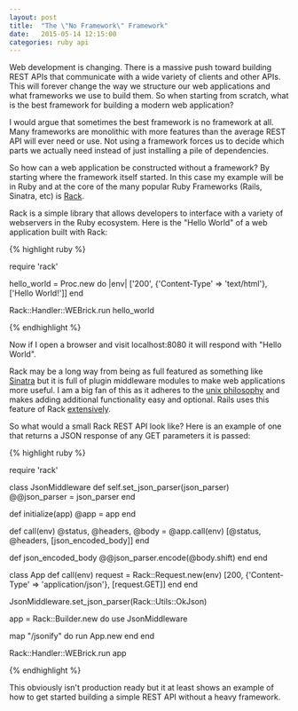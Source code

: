 ```yaml
---
layout: post
title:  "The \"No Framework\" Framework"
date:   2015-05-14 12:15:00
categories: ruby api
---
```


Web development is changing. There is a massive push toward building REST APIs that communicate with a wide variety of clients and other APIs. This will forever change the way we structure our web applications and what frameworks we use to build them. So when starting from scratch, what is the best framework for building a modern web application?

I would argue that sometimes the best framework is no framework at all. Many frameworks are monolithic with more features than the average REST API will ever need or use. Not using a framework forces us to decide which parts we actually need instead of just installing a pile of dependencies.

So how can a web application be constructed without a framework? By starting where the framework itself started. In this case my example will be in Ruby and at the core of the many popular Ruby Frameworks (Rails, Sinatra, etc) is [Rack](http://rack.github.io/).

Rack is a simple library that allows developers to interface with a variety of webservers in the Ruby ecosystem. Here is the "Hello World" of a web application built with Rack:

{% highlight ruby %}

require 'rack'

hello_world = Proc.new do |env|
  ['200', {'Content-Type' => 'text/html'}, ['Hello World!']]
end

Rack::Handler::WEBrick.run hello_world

{% endhighlight %}

Now if I open a browser and visit localhost:8080 it will respond with "Hello World".

Rack may be a long way from being as full featured as something like [Sinatra](http://www.sinatrarb.com/) but it is full of plugin middleware modules to make web applications more useful. I am a big fan of this as it adheres to the [unix philosophy](http://en.wikipedia.org/wiki/Unix_philosophy) and makes adding additional functionality easy and optional. Rails uses this feature of Rack [extensively](http://guides.rubyonrails.org/rails_on_rack.html#internal-middleware-stack).

So what would a small Rack REST API look like? Here is an example of one that returns a JSON response of any GET parameters it is passed:

{% highlight ruby %}

require 'rack'

class JsonMiddleware
  def self.set_json_parser(json_parser)
    @@json_parser = json_parser
  end

  def initialize(app)
    @app = app
  end

  def call(env)
    @status, @headers, @body = @app.call(env)
    [@status, @headers, [json_encoded_body]]
  end

  def json_encoded_body
    @@json_parser.encode(@body.shift)
  end
end

class App
  def call(env)
    request = Rack::Request.new(env)
    [200, {'Content-Type' => 'application/json'}, [request.GET]]
  end
end

JsonMiddleware.set_json_parser(Rack::Utils::OkJson)

app = Rack::Builder.new do
  use JsonMiddleware

  map "/jsonify" do
    run App.new
  end
end

Rack::Handler::WEBrick.run app

{% endhighlight %}

This obviously isn't production ready but it at least shows an example of how to get started building a simple REST API without a heavy framework.
